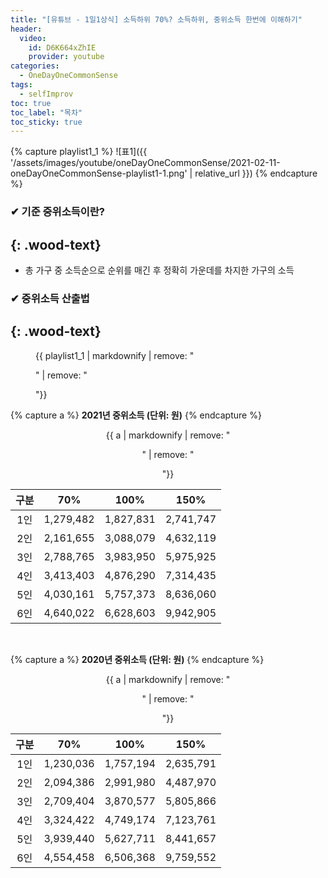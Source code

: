```yaml
---
title: "[유튜브 - 1일1상식] 소득하위 70%? 소득하위, 중위소득 한번에 이해하기"
header:
  video:
    id: D6K664xZhIE
    provider: youtube
categories:
  - OneDayOneCommonSense
tags:
  - selfImprov
toc: true
toc_label: "목차"
toc_sticky: true
---
```


{% capture playlist1_1 %}
![표1]({{ '/assets/images/youtube/oneDayOneCommonSense/2021-02-11-oneDayOneCommonSense-playlist1-1.png' | relative_url }})
{% endcapture %}

### ✔ 기준 중위소득이란?
{: .wood-text}
---
- 총 가구 중 소득순으로 순위를 매긴 후 정확히 가운데를 차지한 가구의 소득

### ✔ 중위소득 산출법
{: .wood-text}
---
<figure>
  {{ playlist1_1 | markdownify | remove: "<p>" | remove: "</p>"}}
</figure>

{% capture a %}
**2021년 중위소득 (단위: 원)**
{% endcapture %}
<div style="text-align: center;">
{{ a | markdownify | remove: "<p>" | remove: "</p>"}}
</div>

| 구분 | 70% | 100% | 150% |
| :---: | :---: | :---: | :---: |
| 1인 | 1,279,482 | 1,827,831 | 2,741,747 |
| 2인 | 2,161,655 | 3,088,079 | 4,632,119 |
| 3인 | 2,788,765 | 3,983,950 | 5,975,925 |
| 4인 | 3,413,403 | 4,876,290 | 7,314,435 |
| 5인 | 4,030,161 | 5,757,373 | 8,636,060 |
| 6인 | 4,640,022 | 6,628,603 | 9,942,905 |

<br>

{% capture a %}
**2020년 중위소득 (단위: 원)**
{% endcapture %}
<div style="text-align: center;">
{{ a | markdownify | remove: "<p>" | remove: "</p>"}}
</div>

| 구분 | 70% | 100% | 150% |
| :---: | :---: | :---: | :---: |
| 1인 | 1,230,036 | 1,757,194 | 2,635,791 |
| 2인 | 2,094,386 | 2,991,980 | 4,487,970 |
| 3인 | 2,709,404 | 3,870,577 | 5,805,866 |
| 4인 | 3,324,422 | 4,749,174 | 7,123,761 |
| 5인 | 3,939,440 | 5,627,711 | 8,441,657 |
| 6인 | 4,554,458 | 6,506,368 | 9,759,552 |